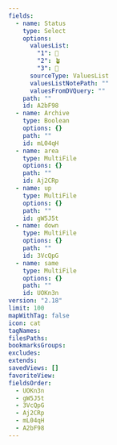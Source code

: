 ```yaml
---
fields:
  - name: Status
    type: Select
    options:
      valuesList:
        "1": 🌱
        "2": 🪴
        "3": 🌳
      sourceType: ValuesList
      valuesListNotePath: ""
      valuesFromDVQuery: ""
    path: ""
    id: A2bF98
  - name: Archive
    type: Boolean
    options: {}
    path: ""
    id: mL04qH
  - name: area
    type: MultiFile
    options: {}
    path: ""
    id: Aj2CRp
  - name: up
    type: MultiFile
    options: {}
    path: ""
    id: gW5J5t
  - name: down
    type: MultiFile
    options: {}
    path: ""
    id: 3VcQpG
  - name: same
    type: MultiFile
    options: {}
    path: ""
    id: UOKn3n
version: "2.18"
limit: 100
mapWithTag: false
icon: cat
tagNames: 
filesPaths: 
bookmarksGroups: 
excludes: 
extends: 
savedViews: []
favoriteView: 
fieldsOrder:
  - UOKn3n
  - gW5J5t
  - 3VcQpG
  - Aj2CRp
  - mL04qH
  - A2bF98
---
```

